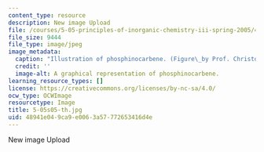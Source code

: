 ```yaml
---
content_type: resource
description: New image Upload
file: /courses/5-05-principles-of-inorganic-chemistry-iii-spring-2005/48941e049ca9e0063a57772653416d4e_5-05s05-th.jpg
file_size: 9444
file_type: image/jpeg
image_metadata:
  caption: "Illustration of phosphinocarbene. (Figure\_by Prof. Christopher Cummins.)"
  credit: ''
  image-alt: A graphical representation of phosphinocarbene.
learning_resource_types: []
license: https://creativecommons.org/licenses/by-nc-sa/4.0/
ocw_type: OCWImage
resourcetype: Image
title: 5-05s05-th.jpg
uid: 48941e04-9ca9-e006-3a57-772653416d4e
---
```

New image Upload